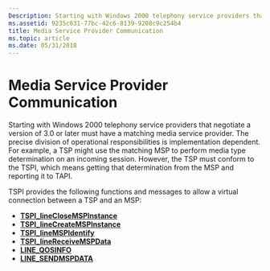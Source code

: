 ```yaml
---
Description: Starting with Windows 2000 telephony service providers that negotiate a version of 3.0 or later must have a matching media service provider.
ms.assetid: 9235c631-77bc-42c6-8139-9208c9c254b4
title: Media Service Provider Communication
ms.topic: article
ms.date: 05/31/2018
---
```


# Media Service Provider Communication

Starting with Windows 2000 telephony service providers that negotiate a version of 3.0 or later must have a matching media service provider. The precise division of operational responsibilities is implementation dependent. For example, a TSP might use the matching MSP to perform media type determination on an incoming session. However, the TSP must conform to the TSPI, which means getting that determination from the MSP and reporting it to TAPI.

TSPI provides the following functions and messages to allow a virtual connection between a TSP and an MSP:

-   [**TSPI\_lineCloseMSPInstance**](https://msdn.microsoft.com/library/ms725533(v=VS.85).aspx)
-   [**TSPI\_lineCreateMSPInstance**](https://msdn.microsoft.com/library/ms725539(v=VS.85).aspx)
-   [**TSPI\_lineMSPIdentify**](https://msdn.microsoft.com/library/ms725580(v=VS.85).aspx)
-   [**TSPI\_lineReceiveMSPData**](https://msdn.microsoft.com/library/ms725587(v=VS.85).aspx)
-   [**LINE\_QOSINFO**](line-qosinfo.md)
-   [**LINE\_SENDMSPDATA**](line-sendmspdata.md)

 

 



